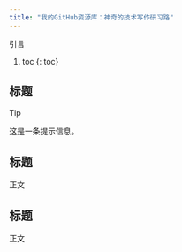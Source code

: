 ```yaml
---
title: "我的GitHub资源库：神奇的技术写作研习路"
---
```



引言

1. toc
{: toc}

## 标题

> [!TIP]
> 这是一条提示信息。

## 标题

正文

## 标题

正文
